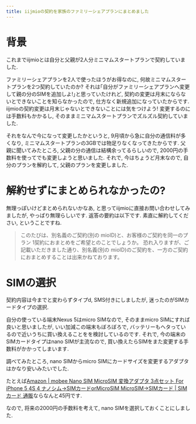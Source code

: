 ```yaml
---
title: iijmioの契約を家族のファミリーシェアプランにまとめました
---
```


# 背景

これまでiijmioとは自分と父親が2人分ミニマムスタートプランで契約していました.

ファミリーシェアプランを2人で使ったほうがお得なのに,
何故ミニマムスタートプランを2つ契約していたのか?
それは｢自分がファミリーシェアプランへ変更して親の分のSIMを追加しよ!｣と思っていたけれど,
契約の変更は月末にならないとできないことを知らなかったので,
仕方なく新規追加になっていたからです.
iijmioの契約変更は月末じゃないとできないことには気をつけよう!
変更するのには手数料もかかるし,
そのままミニマムスタートプランでズルズル契約していました.

それをなんで今になって変更したかというと,
9月頃から急に自分の通信料が多くなり,
ミニマムスタートプランの3GBでは物足りなくなってきたからです.
父親に聞いてみたところ,
父親の分の通信は結構余ってるらしいので,
2000円の手数料を使ってでも変更しようと思いました.
それで,
今はちょうど月末なので,
自分のプランを解約して,
父親のプランを変更しました.

# 解約せずにまとめられなかったの?

無理っぽいけどまとめられないかなあ,
と思ってiijmioに直接お問い合わせしてみましたが,
やっぱり無理らしいです.
返答の要約は以下です.
素直に解約してください,
ということですね.

>このたびは、別名義のご契約(別の mioID)と、お客様のご契約を同一のプラン 1契約におまとめをご希望とのことでしょうか。
>恐れ入りますが、ご記載いただきました通り、別名義(別の mioID)のご契約を、一方のご契約におまとめすることは出来かねております。

# SIMの選択

契約内容は今までと変わらずタイプd, SMS付きにしましたが,
迷ったのがSIMカードタイプの選択.

自分の使っている端末Nexus 5はmicro SIMなので,
そのままmicro SIMにすれば良いと思いましたが,
いい加減この端末もぼろぼろで,
バッテリーもヘタっているので近いうちに買い換えることをを検討しているのです.
それで,
今の端末のSIMカードタイプはnano SIMが主流なので,
買い換えたらSIMをまた変更する手数料がかかってしまいます.

調べてみたところ,
nano SIMからmicro SIMにカードサイズを変更するアダプタはかなり安いみたいでした.

たとえば[Amazon | mobee Nano SIM MicroSIM 変換アダプタ 3点セット For iPhone 5 4S 4 ナノシム→SIMカードorMicroSIM MicroSIM→SIMカード | SIMカード 通販](http://amzn.to/2gOTYEU)ならなんと45円です.

なので,
将来の2000円の手数料を考えて,
nano SIMを選択しておくことにしました.
